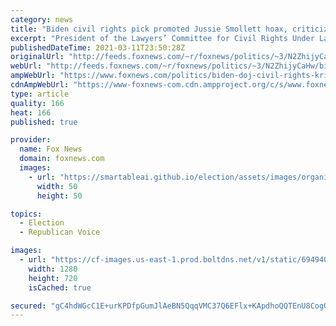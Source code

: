 ```yaml
---
category: news
title: "Biden civil rights pick promoted Jussie Smollett hoax, criticized police handling of case"
excerpt: "President of the Lawyers’ Committee for Civil Rights Under Law and Biden nominee Kristen Clarke made multiple posts on Twitter pushing the alleged hate crimes Smollett claimed had occurred."
publishedDateTime: 2021-03-11T23:50:28Z
originalUrl: "http://feeds.foxnews.com/~r/foxnews/politics/~3/N2ZhijyCaHw/biden-doj-civil-rights-kristen-clarke-jussie-smollett-hoax"
webUrl: "http://feeds.foxnews.com/~r/foxnews/politics/~3/N2ZhijyCaHw/biden-doj-civil-rights-kristen-clarke-jussie-smollett-hoax"
ampWebUrl: "https://www.foxnews.com/politics/biden-doj-civil-rights-kristen-clarke-jussie-smollett-hoax.amp"
cdnAmpWebUrl: "https://www-foxnews-com.cdn.ampproject.org/c/s/www.foxnews.com/politics/biden-doj-civil-rights-kristen-clarke-jussie-smollett-hoax.amp"
type: article
quality: 166
heat: 166
published: true

provider:
  name: Fox News
  domain: foxnews.com
  images:
    - url: "https://smartableai.github.io/election/assets/images/organizations/foxnews.com-50x50.jpg"
      width: 50
      height: 50

topics:
  - Election
  - Republican Voice

images:
  - url: "https://cf-images.us-east-1.prod.boltdns.net/v1/static/694940094001/e44f447d-9d5c-4dd4-b7d0-4f603076760c/e8afdea2-e6fc-4921-b58e-8afbc3890817/1280x720/match/image.jpg"
    width: 1280
    height: 720
    isCached: true

secured: "gC4hdWGcC1E+urKPDfpGumJlAeBN5QqqVMC37Q6EFlx+KApdhoQQTEnU8CogOjVWBfrnQJub6c9YwVGLaAEPAAIugsMTJjhrWnbDFtphqBSbUa6vilFF5VKvyiE0I8/6wZk7pLjIEvPD+v8i6geeoTjwe4aTtU1MgR5iGeDTFZw3WQX7/FieYN0CqFRZQ8suN0ZkHefbNuaq36FVHe+xW1IgSINsxzSe9Xx5eVX27QL2qmo1/G+yxfjRUF/jHRk8kVD1VQhp9L2vMX0bfLUh4tNtHFrXXBH0QpSApmnuH+mL+6zmyPY6ymLc5Lb6vuewVbEO4axWo+NnfpOdNpgVOF8tPLleKybM7mAJtrFv5GI=;yjsi78evcnQ4QgD0rtMHjg=="
---
```


